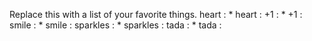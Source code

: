 Replace this with a list of your favorite things.
heart : * heart :
+1	: * +1 :
smile	: * smile :
sparkles	: * sparkles :
tada	: * tada :
